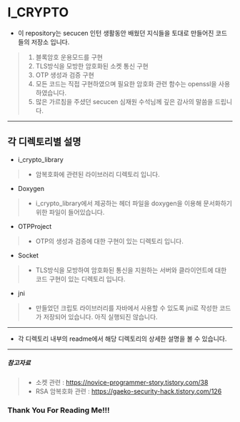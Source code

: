 # I_CRYPTO


* 이 repository는 secucen 인턴 생활동안 배웠던 지식들을 토대로 만들어진 코드들의 저장소 입니다.
> 1. 블록암호 운용모드를 구현
> 2. TLS방식을 모방한 암호화된 소켓 통신 구현
> 3. OTP 생성과 검증 구현
> 4. 모든 코드는 직접 구현하였으며 필요한 암호화 관련 함수는 openssl을 사용하였습니다.
> 5. 많은 가르침을 주셨던 secucen 심재원 수석님께 깊은 감사의 말씀을 드립니다.
<hr/>


## 각 디렉토리별 설명


* i_crypto_library
> * 암복호화에 관련된 라이브러리 디렉토리 입니다.


* Doxygen
> * i_crypto_library에서 제공하는 헤더 파일을 doxygen을 이용해 문서화하기 위한 파일이 들어있습니다.


* OTPProject
> * OTP의 생성과 검증에 대한 구현이 있는 디렉토리 입니다.


* Socket
> * TLS방식을 모방하여 암호화된 통신을 지원하는 서버와 클라이언트에 대한 코드 구현이 있는 디렉토리 입니다.


* jni
> * 만들었던 크립토 라이브러리를 자바에서 사용할 수 있도록 jni로 작성한 코드가 저장되어 있습니다. 아직 실행되진 않습니다.
<hr/>


* 각 디렉토리 내부의 readme에서 해당 디렉토리의 상세한 설명을 볼 수 있습니다.
<hr/>


##### 참고자료
> * 소켓 관련 : https://novice-programmer-story.tistory.com/38
> * RSA 암복호화 관련 : https://gaeko-security-hack.tistory.com/126


### Thank You For Reading Me!!!
